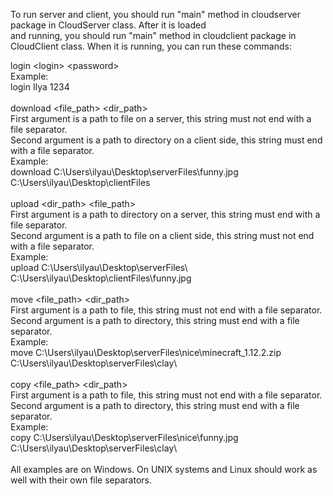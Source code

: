 To run server and client, you should run "main" method in cloudserver package in CloudServer class. After it is loaded <br/>
and running, you should run "main" method in cloudclient package in CloudClient class. When it is running, you can run
these commands:

login &lt;login&gt; &lt;password&gt; <br/>
Example: <br/>
login Ilya 1234 <br/>
<br/>
download &lt;file_path&gt; &lt;dir_path&gt; <br/>
First argument is a path to file on a server, this string must not end with a file separator. <br/>
Second argument is a path to directory on a client side, this string must end with a file separator. <br/>
Example: <br/>
download C:\Users\ilyau\Desktop\serverFiles\funny.jpg C:\Users\ilyau\Desktop\clientFiles\
<br/>
upload &lt;dir_path&gt; &lt;file_path&gt; <br/>
First argument is a path to directory on a server, this string must end with a file separator. <br/>
Second argument is a path to file on a client side, this string must not end with a file separator. <br/>
Example: <br/>
upload C:\Users\ilyau\Desktop\serverFiles\ C:\Users\ilyau\Desktop\clientFiles\funny.jpg <br />
<br/>
move &lt;file_path&gt; &lt;dir_path&gt; <br/>
First argument is a path to file, this string must not end with a file separator. <br/>
Second argument is a path to directory, this string must end with a file separator. <br/>
Example: <br/>
move C:\Users\ilyau\Desktop\serverFiles\nice\minecraft_1.12.2.zip C:\Users\ilyau\Desktop\serverFiles\clay\ <br/>
<br/>
copy &lt;file_path&gt; &lt;dir_path&gt; <br/>
First argument is a path to file, this string must not end with a file separator. <br/>
Second argument is a path to directory, this string must end with a file separator. <br/>
Example: <br/>
copy C:\Users\ilyau\Desktop\serverFiles\nice\funny.jpg C:\Users\ilyau\Desktop\serverFiles\clay\ <br/>
<br/>
All examples are on Windows. On UNIX systems and Linux should work as well with their own file separators. 
